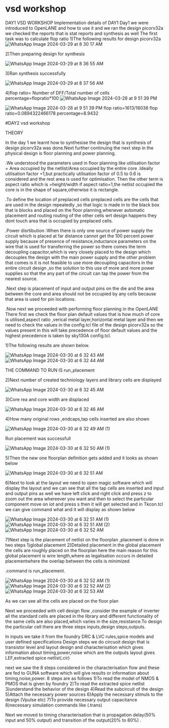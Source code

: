 # vsd  workshop
DAY1 VSD WORKSHOP
Implementation details of DAY1
Day1 we were introduced to OpenLANE and how to use it and we ran the design picorv32a we checked the reports that is stat reports and synthesis as well
The first task was to calculate flop ratio
1)The following results for design picorv32a
![WhatsApp Image 2024-03-29 at 8 30 17 AM](https://github.com/HarikaVeluru/Day1_vsd/assets/165346462/bd1e2b59-4702-40d3-8536-26fd0d19ee17)

2)Then preparing design for synthesis

![WhatsApp Image 2024-03-29 at 8 36 55 AM](https://github.com/HarikaVeluru/Day1_vsd/assets/165346462/9a13661d-4f49-42b3-8622-1fdbe51ff370)

3)Ran synthesis successfully

![WhatsApp Image 2024-03-29 at 8 37 56 AM](https://github.com/HarikaVeluru/Day1_vsd/assets/165346462/02840799-0495-4ea7-9d16-1c237a3ad87e)

4)flop ratio= Number of DFF/Total number of cells
percentage=flopratio*100
![WhatsApp Image 2024-03-28 at 9 51 39 PM](https://github.com/HarikaVeluru/Day1_vsd/assets/165346462/8248cd94-1e5b-480e-9653-8b7375a941de)

![WhatsApp Image 2024-03-28 at 9 51 39 PM](https://github.com/HarikaVeluru/Day1_vsd/assets/165346462/d70cf74b-baba-4f95-8034-9b364fb2ed73)
flop ratio=1613/18036
flop ratio=0.0894322466178
percentage=8.9432







#DAY2 vsd workshop

THEORY

In the day 1 we learnt how to synthesise the design that is synthesis of  design  picorv32a was done.Next further continuing the next step in the physical design is floor planning and power planning.

.We understood the parameters used in floor planning like utilisation factor = Area occupied by the netlist/Area occupied by the entire core .Ideally utilisation factor =1,but practically utilisation factor of 0.5 to 0.6 is considered and the rest area is used for optimisation.
Then the other term is aspect ratio which is =height/width
if aspect ratio=1,the netlist occupied the core is in the shape of square,otherwise it is rectangle.

.To define the location of preplaced cells 
preplaced cells are the cells that are used in the design repeatedly ,so that logic is made in to the black box that is blocks and placed on the floor planning,whenever automatic placement and routing routing of the other cells wrt design happens they dont touch area that is occupied by preplaced cells.

.Power disrtibution :When there is only one source of power supply the circuit which is placed at far distance cannot get the 100 percent power supply because of presence of resistance,inductance parameters on the wire that is used for transferring the power so there comes the term decoupling capacitor,which is very closely placed to the design which decouples the design with the main power supply and the other problem that comes is it is not feasible to use more decoupling capacitors in the entire circuit design ,so the solution to this use of more and more power supplies so that the any part of the circuit can tap the power from the nearest source.

.Next step is placement of input and output pins on the die and the area between the core and area should not be occupied by any cells because that area is used for pin locations.

.Now next we proceeded with performing floor planning in the OpenLANE 
There first we check the floor plan default values  that is how much of core is utilised,aspect ratio ,verical metal layer,horizontal metal layer and then we need to check the values in the config.tcl file of the design picorv32a so the values present in this will take precedence of floor default values and the highest precedence is taken by sky130A config.tcl.

1)The following results are shown below.

![WhatsApp Image 2024-03-30 at 6 32 43 AM](https://github.com/HarikaVeluru/Day1_vsd/assets/165346462/d5ffa223-1ae3-4e1a-98d9-1c2aaba91ab8)
![WhatsApp Image 2024-03-30 at 6 32 44 AM](https://github.com/HarikaVeluru/Day1_vsd/assets/165346462/d58d118f-2527-4131-bf44-9eb3570ea661)


THE COMMAND TO RUN IS run_placement

2)Next number of created techniology layers and library cells are displayed

![WhatsApp Image 2024-03-30 at 6 32 45 AM](https://github.com/HarikaVeluru/Day1_vsd/assets/165346462/2ed3dcf5-868d-447f-9bd3-45782213e562)


3)Core rea and core width are displaced

![WhatsApp Image 2024-03-30 at 6 32 46 AM](https://github.com/HarikaVeluru/Day1_vsd/assets/165346462/aa878602-3ff5-4b4b-9173-cd6d883712e2)

4)How many original rows ,endcaps,tap cells inserted are also shown 

![WhatsApp Image 2024-03-30 at 6 32 49 AM (1)](https://github.com/HarikaVeluru/Day1_vsd/assets/165346462/008286bf-9277-49fa-ae04-9c242717cf46)

Run placement was successfull

![WhatsApp Image 2024-03-30 at 6 32 50 AM (1)](https://github.com/HarikaVeluru/Day1_vsd/assets/165346462/e00a6587-9b32-41e9-afae-f92b1d1c15a0)

5)Then the new one floorplan definition gets added and it looks as shown below

![WhatsApp Image 2024-03-30 at 6 32 51 AM](https://github.com/HarikaVeluru/Day1_vsd/assets/165346462/0d311baf-e76d-4e19-9154-afea7f42e95a)

6)Next to look at the layout we need to open magic software which will display the layout and we can see that all the tap cells are inserted and input and output pins as well we have left click and right click and press z to zoom out the area whereever you want and then to select the particular component move on iot and press s then it will get selected and in Tkcon.tcl we can give command what and it will display as shown below

![WhatsApp Image 2024-03-30 at 6 32 51 AM (1)](https://github.com/HarikaVeluru/Day1_vsd/assets/165346462/137a2612-6b1c-4e7d-b482-e5be6e409e59)
![WhatsApp Image 2024-03-30 at 6 32 51 AM (2)](https://github.com/HarikaVeluru/Day1_vsd/assets/165346462/0f18333d-68ea-49ef-b2da-4f831ea31df5)
![WhatsApp Image 2024-03-30 at 6 32 52 AM](https://github.com/HarikaVeluru/Day1_vsd/assets/165346462/2d8db2d5-a817-4eb6-b802-f8149b7e53e7)

7)Next step is the placement of netlist on the floorplan ,placement is done in two steps  1)global placement 2)Detailed placement
in the global placement the cells are roughly placed on the floorplan here the main reason for this global placement is wire length,where as legalisation occurs in detailed placementwhere the overlap between the cells is minimized 

.command is run_placement.

![WhatsApp Image 2024-03-30 at 6 32 52 AM (1)](https://github.com/HarikaVeluru/Day1_vsd/assets/165346462/6d9a8bcc-570d-4b67-b327-b327e81fc98e)
![WhatsApp Image 2024-03-30 at 6 32 52 AM (2)](https://github.com/HarikaVeluru/Day1_vsd/assets/165346462/2e1d5970-189c-4b1f-b3a5-537902f43a0f)
![WhatsApp Image 2024-03-30 at 6 32 53 AM](https://github.com/HarikaVeluru/Day1_vsd/assets/165346462/cab23d0d-9f06-4a8b-9ec1-e59172b741ca)


As we can see all the cells are placed on the floor plan 

Next we proceeded with cell design flow ,consider the example of inverter all the standard cells are placed in the library and different functionality of the same cells are also placed,which varies in the size,resistance.To design the particular cell there are three steps inputs,design steps,outputs.

In inputs we take it from the foundry DRC & LVC rules,spice models and user defined specifications
Design steps we do circuoit design that is transistor level and layout design and characterisation which gives information about timing,power,noise which are the outputs
layout gives LEF,extracted spice netlist(.cir)

next we saw the 8 steps  considered in the characterisation flow and these are fed to GUNA software which will give results or information about timing,noise,power.
8 steps are as follows 
1)To read the model of NMOS & PMOS that is given by foundry
2)To read the extracted spice netlist
3)understand the behavior of the design
4)Read the subcircuit of the design
5)Attach the necessary power sources
6)Apply the necessary stimuls to the design (Vpulse etc)
7)To provide necessary output capacitance 
8)necessary simulation commands like (.trans)

Next we moved to timing characterisation that is propagation delay(50% input and 50% output) and transition of the output(20% to 80%) .









